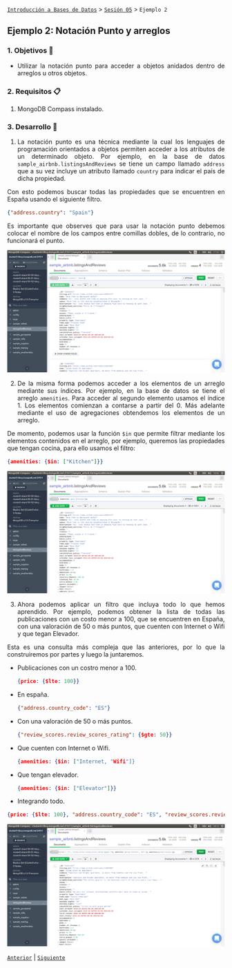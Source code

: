 [`Introducción a Bases de Datos`](../../Readme.md) > [`Sesión 05`](../Readme.md) > `Ejemplo 2`

## Ejemplo 2: Notación Punto y arreglos

<div style="text-align: justify;">

### 1. Objetivos :dart: 

- Utilizar la notación punto para acceder a objetos anidados dentro de arreglos u otros objetos.

### 2. Requisitos :clipboard:

1. MongoDB Compass instalado.

### 3. Desarrollo :rocket:

1. La notación punto es una técnica mediante la cual los lenguajes de programación orientados a objetos permiten acceder a los atributos de un determinado objeto. Por ejemplo, en la base de datos `sample_airbnb.listingsAndReviews` se tiene un campo llamado `address` que a su vez incluye un atributo llamado `country` para indicar el país de dicha propiedad.

Con esto podemos buscar todas las propiedades que se encuentren en España usando el siguiente filtro.

   ```json
   {"address.country": "Spain"}
   ```
   
Es importante que observes que para usar la notación punto debemos colocar el nombre de los campos entre comillas dobles, de lo contrario, no funcionará el punto.   

   ![imagen](imagenes/s5e21.png)

2. De la misma forma podemos acceder a los elementos de un arreglo mediante sus índices. Por ejemplo, en la base de datos se tiene el arreglo `amenities`. Para acceder al segundo elemento usamos el índice 1. Los elementos comienzan a contarse a partir del 0. Más adelante mediante el uso de agregaciones obtendemos los elementos de un arreglo.

De momento, podemos usar la función `$in` que permite filtrar mediante los elementos contenidos en el arreglo, por ejemplo, queremos las propiedades que tengan cocina, para ello usamos el filtro:

   ```json
   {amenities: {$in: ["Kitchen"]}}
   ```
   
   ![imagen](imagenes/s5e22.png)

3. Ahora podemos aplicar un filtro que incluya todo lo que hemos aprendido. Por ejemplo, podemos obtener la lista de todas las publicaciones con un costo menor a 100, que se encuentren en España, con una valoración de 50 o más puntos, que cuenten con Internet o Wifi y que tegan Elevador.

Esta es una consulta más compleja que las anteriores, por lo que la construiremos por partes y luego la juntaremos.

   - Publicaciones con un costro menor a 100.
   
      ```json
      {price: {$lte: 100}}
      ```
   
   - En españa.
   
      ```json
      {"address.country_code": "ES"}
      ```
   
   - Con una valoración de 50 o más puntos.
   
      ```json
      {"review_scores.review_scores_rating": {$gte: 50}}
      ```
      
   - Que cuenten con Internet o Wifi.
   
      ```json
      {amenities: {$in: ["Internet, "Wifi"]}
      ```
      
   - Que tengan elevador.
      
      ```json
      {amenities: {$in: ["Elevator"]}}
      ```
      
   - Integrando todo.
   ```json
   {price: {$lte: 100}, "address.country_code": "ES", "review_scores.review_scores_rating":{$gte: 50}, amenities: {$in:["Internet", "Wifi"]}, amenities:{$in:["Elevator"]}}
   ```

   ![imagen](imagenes/s5e23.png)

[`Anterior`](../Readme.md#notación-punto-y-arreglos) | [`Siguiente`](../Reto-02/Readme.md)

</div>
